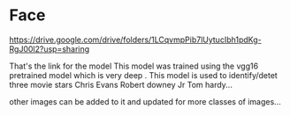 # Face

https://drive.google.com/drive/folders/1LCqvmpPib7lUytucIbh1pdKg-RgJ00l2?usp=sharing

That's the link for the model 
This model was trained using the vgg16 pretrained model which is very deep .
This model is used to identify/detet three movie stars
Chris Evans
Robert downey Jr
Tom hardy...

other images can be added to it and updated for more classes of images...
